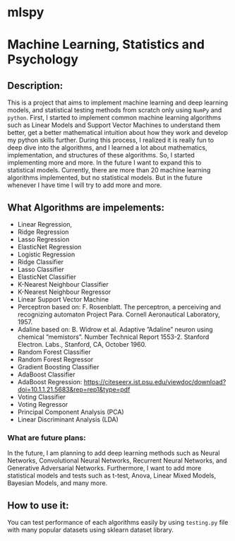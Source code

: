 # mlspy

# Machine Learning, Statistics and Psychology

## Description:

This is a project that aims to implement machine learning and deep learning models, and statistical testing methods from scratch only using `NumPy` and `python`. First, I started to implement common machine learning algorithms such as Linear Models and Support Vector Machines to understand them better, get a better mathematical intuition about how they work and develop my python skills further. During this process, I realized it is really fun to deep dive into the algorithms, and I learned a lot about mathematics, implementation, and structures of these algorithms. So, I started implementing more and more. In the future I want to expand this to statistical models. Currently, there are more than 20 machine learning algorithms implemented, but no statistical models. But in the future whenever I have time I will try to add more and more. 

## What Algorithms are impelements:

- Linear Regression,
- Ridge Regression
- Lasso Regression 
- ElasticNet Regression
- Logistic Regression
- Ridge Classifier
- Lasso Classifier
- ElasticNet Classifier
- K-Nearest Neighbour Classifier
- K-Nearest Neighbour Regressor
- Linear Support Vector Machine
- Perceptron based on: F. Rosenblatt. The perceptron, a perceiving and recognizing automaton Project Para. Cornell Aeronautical Laboratory, 1957.
- Adaline based on: B. Widrow et al. Adaptive ”Adaline” neuron using chemical ”memistors”. Number Technical Report 1553-2. Stanford Electron. Labs., Stanford, CA, October 1960.
- Random Forest Classifier
- Random Forest Regressor
- Gradient Boosting Classifier
- AdaBoost Classifier
- AdaBoost Regression: https://citeseerx.ist.psu.edu/viewdoc/download?doi=10.1.1.21.5683&rep=rep1&type=pdf
- Voting Classifier
- Voting Regressor
- Principal Component Analysis (PCA)
- Linear Discriminant Analysis (LDA)


### What are future plans:

In the future, I am planning to add deep learning methods such as Neural Networks, Convolutional Neural Networks, Recurrent Neural Networks, and Generative Adversarial Networks. Furthermore, I want to add more statistical models and tests such as t-test, Anova, Linear Mixed Models, Bayesian Models, and many more. 

## How to use it:

You can test performance of each algorithms easily by using `testing.py` file with many popular datasets using sklearn dataset library.
